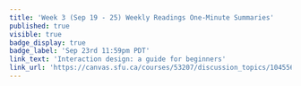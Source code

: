 ```yaml
---
title: 'Week 3 (Sep 19 - 25) Weekly Readings One-Minute Summaries'
published: true
visible: true
badge_display: true
badge_label: 'Sep 23rd 11:59pm PDT'
link_text: 'Interaction design: a guide for beginners'
link_url: 'https://canvas.sfu.ca/courses/53207/discussion_topics/1045566'
---
```

